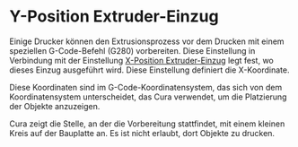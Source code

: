 Y-Position Extruder-Einzug
====
Einige Drucker können den Extrusionsprozess vor dem Drucken mit einem speziellen G-Code-Befehl (G280) vorbereiten. Diese Einstellung in Verbindung mit der Einstellung [X-Position Extruder-Einzug](extruder_prime_pos_x.md) legt fest, wo dieses Einzug ausgeführt wird. Diese Einstellung definiert die X-Koordinate.

Diese Koordinaten sind im G-Code-Koordinatensystem, das sich von dem Koordinatensystem unterscheidet, das Cura verwendet, um die Platzierung der Objekte anzuzeigen.

Cura zeigt die Stelle, an der die Vorbereitung stattfindet, mit einem kleinen Kreis auf der Bauplatte an. Es ist nicht erlaubt, dort Objekte zu drucken.